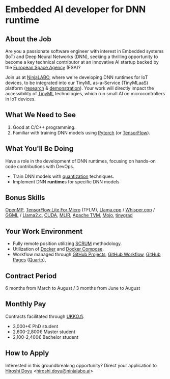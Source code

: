 # Embedded AI developer for DNN runtime

## About the Job
Are you a passionate software engineer with interest in Embedded systems
(IoT) and Deep Neural Networks (DNN), seeking a thrilling opportunity
to become a key technical contributor at an innovative AI startup
backed by the [European Space Agency](https://www.esa.int/) (ESA)?

Join us at [NinjaLABO](https://ninjalabo.ai),
where we're developing DNN runtimes for IoT devices,
to be integrated into our TinyML as-a-Service (TinyMLaaS) platform
([research](https://ieeexplore.ieee.org/document/9427352) &
[demonstration](https://youtu.be/zPPVzjHHE10?si=ZOgAsr0PSt7xAt15)).
Your work will directly impact the accessibility of [TinyML](https://www.tinyml.org/) technologies, which run small AI on microcontrollers in IoT devices.

## What We Need to See
1. Good at C/C++ programming.
2. Familiar with training DNN models using [Pytorch](https://pytorch.org/) (or [TensorFlow](https://www.tensorflow.org/)).

## What You'll Be Doing
Have a role in the development of DNN runtimes,
focusing on hands-on code contributions with DevOps.

- Train DNN models with [quantization](https://en.wikipedia.org/wiki/Quantization) techniques.
- Implement DNN **runtime**s for specific DNN models


## Bonus Skills
[OpenMP](https://en.wikipedia.org/wiki/OpenMP#:~:text=OpenMP%20(Open%20Multi%2DProcessing),Linux%2C%20macOS%2C%20and%20Windows.),
[TensorFlow Lite For Micro](https://www.tensorflow.org/lite/microcontrollers) (TFLM),
[Llama.cpp](https://github.com/ggerganov/llama.cpp) /
[Whisper.cpp](https://github.com/ggerganov/whisper.cpp) /
[GGML](https://github.com/ggerganov/ggml) /
[Llama2.c](https://github.com/karpathy/llama2.c),
[CUDA](https://developer.nvidia.com/cuda-toolkit),
[MLIR](https://mlir.llvm.org/),
[Apache TVM](https://tvm.apache.org/),
[Mojo](https://www.modular.com/max/mojo),
[tinygrad](https://github.com/tinygrad/tinygrad)




## Your Work Environment
- Fully remote position utilizing [SCRUM](https://www.scrum.org/) methodology.
- Utilization of [Docker](https://www.docker.com/) and [Docker Compose](https://docs.docker.com/compose/).
- Workflow managed through
[GitHub Projects](https://docs.github.com/en/issues/planning-and-tracking-with-projects/learning-about-projects/about-projects),
[GitHub Workflow](https://docs.github.com/en/actions/using-workflows),
[GitHub Pages](https://https://pages.github.com/)
([Quarto](https://quarto.org/)),


## Contract Period
6 months from March to August / 3 months from June to August

## Monthly Pay
Contracts facilitated through [UKKO.fi](https://www.ukko.fi/).

- 3,000+€ PhD student
- 2,600-2,800€ Master student
- 2,100-2,400€ Bachelor student


## How to Apply
Interested in this groundbreaking opportunity?
Direct your application to [Hiroshi
Doyu](https://www.linkedin.com/in/hidoyu/)
<[hiroshi.doyu@ninjalabo.ai](mailto:hiroshi.doyu@ninjalabo.ai)>
